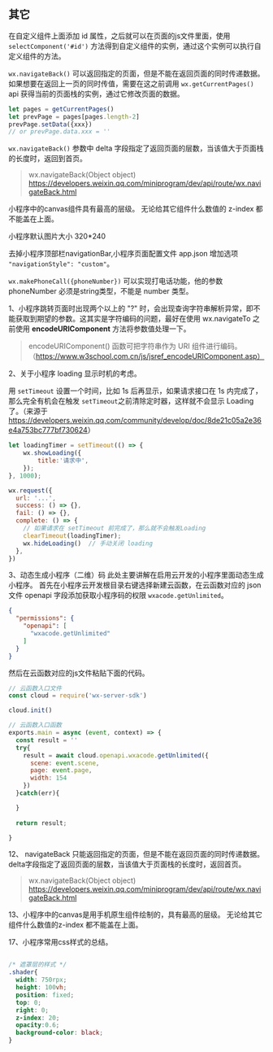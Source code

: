 ## 其它

在自定义组件上面添加 id 属性，之后就可以在页面的js文件里面，使用 `selectComponent('#id')` 方法得到自定义组件的实例，通过这个实例可以执行自定义组件的方法。

`wx.navigateBack()` 可以返回指定的页面，但是不能在返回页面的同时传递数据。如果想要在返回上一页的同时传值，需要在这之前调用 `wx.getCurrentPages()` api 获得当前的页面栈的实例，通过它修改页面的数据。

```js
let pages = getCurrentPages()
let prevPage = pages[pages.length-2]
prevPage.setData({xxx})
// or prevPage.data.xxx = ''
```

`wx.navigateBack()` 参数中 delta 字段指定了返回页面的层数，当该值大于页面栈的长度时，返回到首页。

> wx.navigateBack(Object object) <https://developers.weixin.qq.com/miniprogram/dev/api/route/wx.navigateBack.html>


小程序中的canvas组件具有最高的层级。 无论给其它组件什么数值的 z-index 都不能盖在上面。

小程序默认图片大小 320*240

去掉小程序顶部栏navigationBar,小程序页面配置文件 app.json 增加选项 `"navigationStyle": "custom"`。

`wx.makePhoneCall({phoneNumber})` 可以实现打电话功能，他的参数 phoneNumber 必须是string类型，不能是 number 类型。

1、小程序跳转页面时出现两个以上的 "?" 时，会出现查询字符串解析异常，即不能获取到期望的参数。这其实是字符编码的问题，最好在使用 wx.navigateTo 之前使用 **encodeURIComponent** 方法将参数值处理一下。

> encodeURIComponent() 函数可把字符串作为 URI 组件进行编码。（https://www.w3school.com.cn/js/jsref_encodeURIComponent.asp）

2、关于小程序 loading 显示时机的考虑。

用 `setTimeout` 设置一个时间，比如 1s 后再显示，如果请求接口在 1s 内完成了，那么完全有机会在触发 `setTimeout`之前清除定时器，这样就不会显示 Loading 了。（来源于 <https://developers.weixin.qq.com/community/develop/doc/8de21c05a2e36e4a753bc777bf730624>）

```js
let loadingTimer = setTimeout(() => {
    wx.showLoading({
        title:'请求中',
    });
}, 1000);

wx.request({
  url: '...',
  success: () => {},
  fail: () => {},
  complete: () => {
    // 如果请求在 setTimeout 前完成了，那么就不会触发Loading
    clearTimeout(loadingTimer);
    wx.hideLoading()  // 手动关闭 loading
  },
})
```

3、动态生成小程序（二维）码
此处主要讲解在启用云开发的小程序里面动态生成小程序。
首先在小程序云开发根目录右键选择新建云函数，在云函数对应的 json 文件 openapi 字段添加获取小程序码的权限 `wxacode.getUnlimited`。

```json
{
  "permissions": {
    "openapi": [
      "wxacode.getUnlimited"
    ]
  }
}
```

然后在云函数对应的js文件粘贴下面的代码。

```js 
// 云函数入口文件
const cloud = require('wx-server-sdk')

cloud.init()

// 云函数入口函数
exports.main = async (event, context) => {
  const result = ''
  try{
    result = await cloud.openapi.wxacode.getUnlimited({
      scene: event.scene,
      page: event.page,
      width: 154
    })
  }catch(err){

  }
  
  return result;

}
```

12、
navigateBack 只能返回指定的页面，但是不能在返回页面的同时传递数据。
delta字段指定了返回页面的层数，当该值大于页面栈的长度时，返回首页。

> wx.navigateBack(Object object) <https://developers.weixin.qq.com/miniprogram/dev/api/route/wx.navigateBack.html>

13、小程序中的canvas是用手机原生组件绘制的，具有最高的层级。 无论给其它组件什么数值的z-index 都不能盖在上面。


17、小程序常用css样式的总结。

```css

/* 遮罩层的样式 */
.shader{
  width: 750rpx;
  height: 100vh;
  position: fixed;
  top: 0;
  right: 0;
  z-index: 20;
  opacity:0.6;
  background-color: black;
}

``` 

